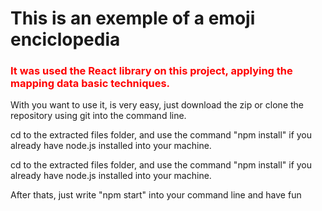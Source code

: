 
<h1>This is an exemple of a emoji enciclopedia</h1>

<h3 style="color: red;"> It was used the React library on this project, applying the mapping data basic techniques.  </h3>

<p> With you want to use it, is very easy, just download the zip or clone the repository using git into the command line.  </p>

<p> cd to the extracted files folder, and use the command "npm install" if you already have node.js installed into your machine.</p>

<p> cd to the extracted files folder, and use the command "npm install" if you already have node.js installed into your machine.</p>

<p> After thats, just write "npm start" into your command line and have fun</p>
